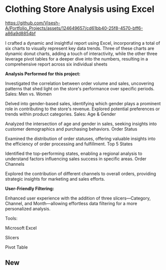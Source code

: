 # Clothing Store Analysis using Excel




https://github.com/Visesh-A/Portfolio_Projects/assets/124649657/cd61bb40-25f8-4570-bff6-a86a9d8854bf




















I crafted a dynamic and insightful report using Excel, incorporating a total of six charts to visually represent key data trends. Three of these charts are dynamic donut charts, adding a touch of interactivity, while the other three leverage pivot tables for a deeper dive into the numbers, resulting in a comprehensive report across six individual sheets

**Analysis Performed for this project:**

Investigated the correlation between order volume and sales, uncovering patterns that shed light on the store's performance over specific periods.
Sales: Men vs. Women 

Delved into gender-based sales, identifying which gender plays a prominent role in contributing to the store's revenue. Explored potential preferences or trends within product categories.
Sales: Age & Gender 

Analyzed the intersection of age and gender in sales, seeking insights into customer demographics and purchasing behaviors.
Order Status 

Examined the distribution of order statuses, offering valuable insights into the efficiency of order processing and fulfillment.
Top 5 States

Identified the top-performing states, enabling a regional analysis to understand factors influencing sales success in specific areas.
Order Channels 

Explored the contribution of different channels to overall orders, providing strategic insights for marketing and sales efforts.

**User-Friendly Filtering:**

Enhanced user experience with the addition of three slicers—Category, Channel, and Month—allowing effortless data filtering for a more personalized analysis.

Tools:

Microsoft Excel

Slicers

Pivot Table
##  New